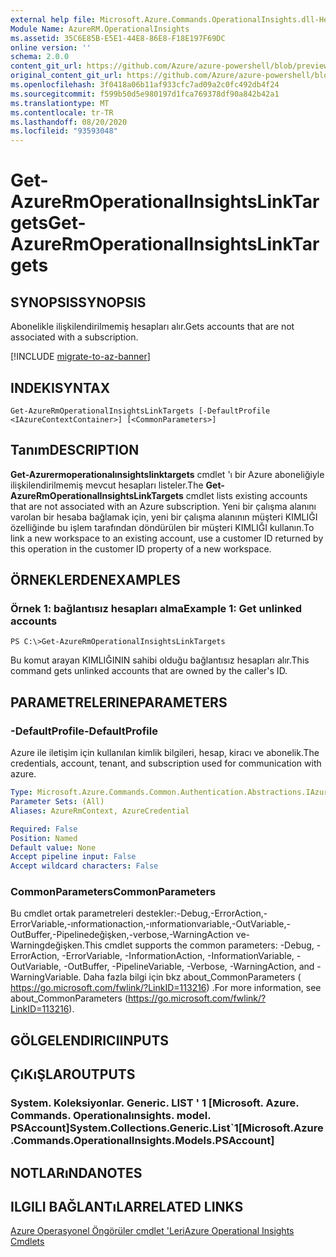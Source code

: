 ```yaml
---
external help file: Microsoft.Azure.Commands.OperationalInsights.dll-Help.xml
Module Name: AzureRM.OperationalInsights
ms.assetid: 35C6E85B-E5E1-44E8-86E8-F18E197F69DC
online version: ''
schema: 2.0.0
content_git_url: https://github.com/Azure/azure-powershell/blob/preview/src/ResourceManager/OperationalInsights/Commands.OperationalInsights/help/Get-AzureRmOperationalInsightsLinkTargets.md
original_content_git_url: https://github.com/Azure/azure-powershell/blob/preview/src/ResourceManager/OperationalInsights/Commands.OperationalInsights/help/Get-AzureRmOperationalInsightsLinkTargets.md
ms.openlocfilehash: 3f0418a06b11af933cfc7ad09a2c0fc492db4f24
ms.sourcegitcommit: f599b50d5e980197d1fca769378df90a842b42a1
ms.translationtype: MT
ms.contentlocale: tr-TR
ms.lasthandoff: 08/20/2020
ms.locfileid: "93593048"
---
```

# <span data-ttu-id="2627a-101">Get-AzureRmOperationalInsightsLinkTargets</span><span class="sxs-lookup"><span data-stu-id="2627a-101">Get-AzureRmOperationalInsightsLinkTargets</span></span>

## <span data-ttu-id="2627a-102">SYNOPSIS</span><span class="sxs-lookup"><span data-stu-id="2627a-102">SYNOPSIS</span></span>
<span data-ttu-id="2627a-103">Abonelikle ilişkilendirilmemiş hesapları alır.</span><span class="sxs-lookup"><span data-stu-id="2627a-103">Gets accounts that are not associated with a subscription.</span></span>

[!INCLUDE [migrate-to-az-banner](../../includes/migrate-to-az-banner.md)]

## <span data-ttu-id="2627a-104">INDEKI</span><span class="sxs-lookup"><span data-stu-id="2627a-104">SYNTAX</span></span>

```
Get-AzureRmOperationalInsightsLinkTargets [-DefaultProfile <IAzureContextContainer>] [<CommonParameters>]
```

## <span data-ttu-id="2627a-105">Tanım</span><span class="sxs-lookup"><span data-stu-id="2627a-105">DESCRIPTION</span></span>
<span data-ttu-id="2627a-106">**Get-Azurermoperationalınsightslinktargets** cmdlet 'ı bir Azure aboneliğiyle ilişkilendirilmemiş mevcut hesapları listeler.</span><span class="sxs-lookup"><span data-stu-id="2627a-106">The **Get-AzureRmOperationalInsightsLinkTargets** cmdlet lists existing accounts that are not associated with an Azure subscription.</span></span>
<span data-ttu-id="2627a-107">Yeni bir çalışma alanını varolan bir hesaba bağlamak için, yeni bir çalışma alanının müşteri KIMLIĞI özelliğinde bu işlem tarafından döndürülen bir müşteri KIMLIĞI kullanın.</span><span class="sxs-lookup"><span data-stu-id="2627a-107">To link a new workspace to an existing account, use a customer ID returned by this operation in the customer ID property of a new workspace.</span></span>

## <span data-ttu-id="2627a-108">ÖRNEKLERDEN</span><span class="sxs-lookup"><span data-stu-id="2627a-108">EXAMPLES</span></span>

### <span data-ttu-id="2627a-109">Örnek 1: bağlantısız hesapları alma</span><span class="sxs-lookup"><span data-stu-id="2627a-109">Example 1: Get unlinked accounts</span></span>
```
PS C:\>Get-AzureRmOperationalInsightsLinkTargets
```

<span data-ttu-id="2627a-110">Bu komut arayan KIMLIĞININ sahibi olduğu bağlantısız hesapları alır.</span><span class="sxs-lookup"><span data-stu-id="2627a-110">This command gets unlinked accounts that are owned by the caller's ID.</span></span>

## <span data-ttu-id="2627a-111">PARAMETRELERINE</span><span class="sxs-lookup"><span data-stu-id="2627a-111">PARAMETERS</span></span>

### <span data-ttu-id="2627a-112">-DefaultProfile</span><span class="sxs-lookup"><span data-stu-id="2627a-112">-DefaultProfile</span></span>
<span data-ttu-id="2627a-113">Azure ile iletişim için kullanılan kimlik bilgileri, hesap, kiracı ve abonelik.</span><span class="sxs-lookup"><span data-stu-id="2627a-113">The credentials, account, tenant, and subscription used for communication with azure.</span></span>

```yaml
Type: Microsoft.Azure.Commands.Common.Authentication.Abstractions.IAzureContextContainer
Parameter Sets: (All)
Aliases: AzureRmContext, AzureCredential

Required: False
Position: Named
Default value: None
Accept pipeline input: False
Accept wildcard characters: False
```

### <span data-ttu-id="2627a-114">CommonParameters</span><span class="sxs-lookup"><span data-stu-id="2627a-114">CommonParameters</span></span>
<span data-ttu-id="2627a-115">Bu cmdlet ortak parametreleri destekler:-Debug,-ErrorAction,-ErrorVariable,-ınformationaction,-ınformationvariable,-OutVariable,-OutBuffer,-Pipelinedeğişken,-verbose,-WarningAction ve-Warningdeğişken.</span><span class="sxs-lookup"><span data-stu-id="2627a-115">This cmdlet supports the common parameters: -Debug, -ErrorAction, -ErrorVariable, -InformationAction, -InformationVariable, -OutVariable, -OutBuffer, -PipelineVariable, -Verbose, -WarningAction, and -WarningVariable.</span></span> <span data-ttu-id="2627a-116">Daha fazla bilgi için bkz about_CommonParameters ( https://go.microsoft.com/fwlink/?LinkID=113216) .</span><span class="sxs-lookup"><span data-stu-id="2627a-116">For more information, see about_CommonParameters (https://go.microsoft.com/fwlink/?LinkID=113216).</span></span>

## <span data-ttu-id="2627a-117">GÖLGELENDIRICI</span><span class="sxs-lookup"><span data-stu-id="2627a-117">INPUTS</span></span>

## <span data-ttu-id="2627a-118">ÇıKıŞLAR</span><span class="sxs-lookup"><span data-stu-id="2627a-118">OUTPUTS</span></span>

### <span data-ttu-id="2627a-119">System. Koleksiyonlar. Generic. LIST ' 1 [Microsoft. Azure. Commands. Operationalınsights. model. PSAccount]</span><span class="sxs-lookup"><span data-stu-id="2627a-119">System.Collections.Generic.List\`1[Microsoft.Azure.Commands.OperationalInsights.Models.PSAccount]</span></span>

## <span data-ttu-id="2627a-120">NOTLARıNDA</span><span class="sxs-lookup"><span data-stu-id="2627a-120">NOTES</span></span>

## <span data-ttu-id="2627a-121">ILGILI BAĞLANTıLAR</span><span class="sxs-lookup"><span data-stu-id="2627a-121">RELATED LINKS</span></span>

[<span data-ttu-id="2627a-122">Azure Operasyonel Öngörüler cmdlet 'Leri</span><span class="sxs-lookup"><span data-stu-id="2627a-122">Azure Operational Insights Cmdlets</span></span>](./AzureRM.OperationalInsights.md)


